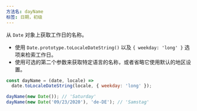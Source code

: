```yaml
---
方法名: dayName
标签: 日期，初级
---
```


从 `Date` 对象上获取工作日的名称。

- 使用 `Date.prototype.toLocaleDateString()` 以及 `{ weekday: 'long' }` 选项来检索工作日。
- 使用可选的第二个参数来获取特定语言的名称，或者省略它使用默认的地区设置。

```js
const dayName = (date, locale) =>
  date.toLocaleDateString(locale, { weekday: 'long' });
```

```js
dayName(new Date()); // 'Saturday'
dayName(new Date('09/23/2020'), 'de-DE'); // 'Samstag'
```

